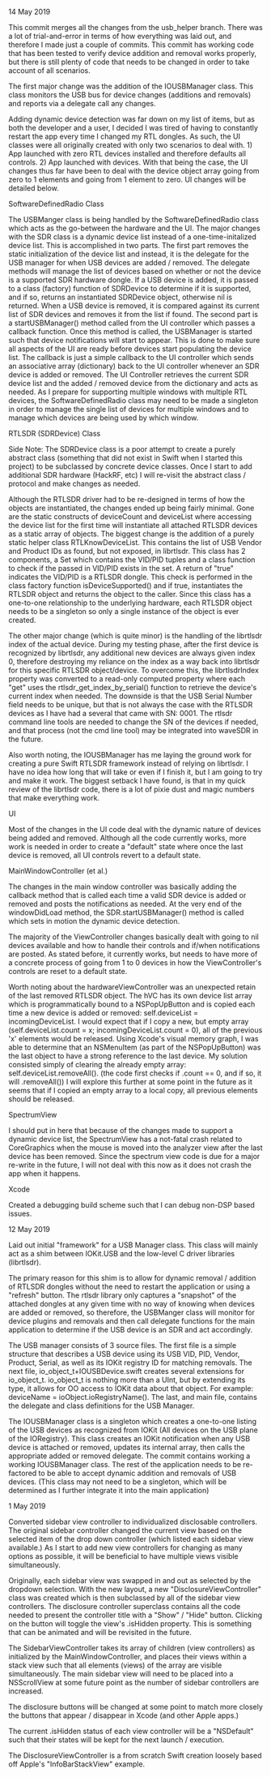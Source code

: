 14 May 2019

This commit merges all the changes from the usb_helper branch.  There was a lot of trial-and-error in terms of how everything was laid out, and therefore I made just a couple of commits.  This commit has working code that has been tested to verify device addition and removal works properly, but there is still plenty of code that needs to be changed in order to take account of all scenarios. 

The first major change was the addition of the IOUSBManager class.  This class monitors the USB bus for device changes (additions and removals) and reports via a delegate call any changes.

Adding dynamic device detection was far down on my list of items, but as both the developer and a user, I decided I was tired of having to constantly restart the app every time I changed my RTL dongles.  As such, the UI classes were all originally created with only two scenarios to deal with.  1) App launched with zero RTL devices installed and therefore defaults all controls.  2) App launched with devices.  With that being the case, the UI changes thus far have been to deal with the device object array going from zero to 1 elements and going from 1 element to zero.  UI changes will be detailed below.

SoftwareDefinedRadio Class

The USBManger class is being handled by the SoftwareDefinedRadio class which acts as the go-between the hardware and the UI.  The major changes with the SDR class is a dynamic device list instead of a one-time-initalized device list.  This is accomplished in two parts.  The first part removes the static initialization of the device list and instead, it is the delegate for the USB manager for when USB devices are added / removed.  The delegate methods will manage the list of devices based on whether or not the device is a supported SDR hardware dongle.  If a USB device is added, it is passed to a class (factory) function of SDRDevice to determine if it is supported, and if so, returns an instantiated SDRDevice object, otherwise nil is returned.  When a USB device is removed, it is compared against its current list of SDR devices and removes it from the list if found.  The second part is a startUSBManager() method called from the UI controller which passes a callback function.  Once this method is called, the USBManager is started such that device notifications will start to appear.  This is done to make sure all aspects of the UI are ready before devices start populating the device list.  The callback is just a simple callback to the UI controller which sends an associative array (dictionary) back to the UI controller whenever an SDR device is added or removed.  The UI Controller retrieves the current SDR device list and the added / removed device from the dictionary and acts as needed.  As I prepare for supporting multiple windows with multiple RTL devices, the SoftwareDefinedRadio class may need to be made a singleton in order to manage the single list of devices for multiple windows and to manage which devices are being used by which window.

RTLSDR (SDRDevice) Class

Side Note: The SDRDevice class is a poor attempt to create a purely abstract class (something that did not exist in Swift when I started this project) to be subclassed by concrete device classes.  Once I start to add additional SDR hardware (HackRF, etc) I will re-visit the abstract class / protocol and make changes as needed.

Although the RTLSDR driver had to be re-designed in terms of how the objects are instantiated, the changes ended up being fairly minimal.  Gone are the static constructs of deviceCount and deviceList where accessing the device list for the first time will instantiate all attached RTLSDR devices as a static array of objects.  The biggest change is the addition of a purely static helper class RTLKnowDeviceList.  This contains the list of USB Vendor and Product IDs as found, but not exposed, in librtlsdr.  This class has 2 components, a Set which contains the VID/PID tuples and a class function to check if the passed in VID/PID exists in the set.  A return of "true" indicates the VID/PID is a RTLSDR dongle.  This check is performed in the class factory function isDeviceSupported() and if true, instantiates the RTLSDR object and returns the object to the caller.  Since this class has a one-to-one relationship to the underlying hardware, each RTLSDR object needs to be a singleton so only a single instance of the object is ever created.

The other major change (which is quite minor) is the handling of the librtlsdr index of the actual device.  During my testing phase, after the first device is recognized by librtlsdr, any additional new devices are always given index 0, therefore destroying my reliance on the index as a way back into librtlsdr for this specific RTLSDR object/device.  To overcome this, the librtlsdrIndex property was converted to a read-only computed property where each "get" uses the rtlsdr_get_index_by_serial() function to retrieve the device's current index when needed.  The downside is that the USB Serial Number field needs to be unique, but that is not always the case with the RTLSDR devices as I have had a several that came with SN: 0001.  The rtlsdr command line tools are needed to change the SN of the devices if needed, and that process (not the cmd line tool) may be integrated into waveSDR in the future.

Also worth noting, the IOUSBManager has me laying the ground work for creating a pure Swift RTLSDR framework instead of relying on librtlsdr.  I have no  idea how long that will take or even if I finish it, but I am going to try and make it work.  The biggest setback I have found, is that in my quick review of the librtlsdr code, there is a lot of pixie dust and magic numbers that make everything work.

UI

Most of the changes in the UI code deal with the dynamic nature of devices being added and removed.  Although all the code currently works, more work is needed in order to create a "default" state where once the last device is removed, all UI controls revert to a default state.

MainWindowController (et al.)

The changes in the main window controller was basically adding the callback method that is called each time a valid SDR device is added or removed and posts the notifications as needed.  At the very end of the windowDidLoad method, the SDR.startUSBManager() method is called which sets in motion the dynamic device detection.

The majority of the ViewController changes basically dealt with going to nil devices available and how to handle their controls and if/when notifications are posted.  As stated before, it currently works, but needs to have more of a concrete process of going from 1 to 0 devices in how the ViewController's controls are reset to a default state.

Worth noting about the hardwareViewController was an unexpected retain of the last removed RTLSDR object.  The hVC has its own device list array which is programmatically bound to a NSPopUpButton and is copied each time a new device is added or removed: self.deviceList = incomingDeviceList.  I would expect that if I copy a new, but empty array (self.deviceList.count = x; incomingDeviceList.count = 0), all of the previous 'x' elements would be released.  Using Xcode's visual memory graph, I was able to determine that an NSMenuItem (as part of the NSPopUpButton) was the last object to have a strong reference to the last device.  My solution consisted simply of clearing the already empty array: self.deviceList.removeAll(). (the code first checks if .count == 0, and if so, it will .removeAll())  I will explore this further at some point in the future as it seems that if I copied an empty array to a local copy, all previous elements should be released.

SpectrumView

I should put in here that because of the changes made to support a dynamic device list, the SpectrumView has a not-fatal crash related to CoreGraphics when the mouse is moved into the analyzer view after the last device has been removed.  Since the spectrum view code is due for a major re-write in the future, I will not deal with this now as it does not crash the app when it happens.

Xcode

Created a debugging build scheme such that I can debug non-DSP based issues.

12 May 2019

Laid out initial "framework" for a USB Manager class.  This class will mainly act as a shim between IOKit.USB and the low-level C driver libraries (librtlsdr).  

The primary reason for this shim is to allow for dynamic removal / addition of RTLSDR dongles without the need to restart the application or using a "refresh" button.  The rtlsdr library only captures a "snapshot" of the attached dongles at any given time with no way of knowing when devices are added or removed, so therefore, the USBManger class will monitor for device plugins and removals and then call delegate functions for the main application to determine if the USB device is an SDR and act accordingly.

The USB manager consists of 3 source files.  The first file is a simple structure that describes a USB device using its USB VID, PID, Vendor, Product, Serial, as well as its IOKit registry ID for matching removals.  The next file, io_object_t+IOUSBDevice.swift creates several extensions for io_object_t.  io_object_t is nothing more than a UInt, but by extending its type, it allows for OO access to IOKit data about that object.  For example: deviceName = ioObject.ioRegistryName().  The last, and main file, contains the delegate and class definitions for the USB Manager.

The IOUSBManager class is a singleton which creates a one-to-one listing of the USB devices as recognized from IOKit (All devices on the USB plane of the IORegistry).  This class creates an IOKit notification when any USB device is attached or removed, updates its internal array, then calls the appropriate added or removed delegate.  The commit contains working a working IOUSBManager class.  The rest of the application needs to be re-factored to be able to accept dynamic addition and removals of USB devices.  (This class may not need to be a singleton, which will be determined as I further integrate it into the main application)
 

1 May 2019

Converted sidebar view controller to individualized disclosable controllers.  The original sidebar controller changed the current view based on the selected item of the drop down controller (which listed each sidebar view available.)  As I start to add new view controllers for changing as many options as possible, it will be beneficial to have multiple views visible simultaneously.

Originally, each sidebar view was swapped in and out as selected by the dropdown selection.  With the new layout, a new "DisclosureViewController" class was created which is then subclassed by all of the sidebar view controllers.  The disclosure controller superclass contains all the code needed to present the controller title with a "Show" / "Hide" button.  Clicking on the button will toggle the view's .isHidden property.  This is something that can be animated and will be revisited in the future.

The SidebarViewController takes its array of children (view controllers) as initialized by the MainWindowController, and places their views within a stack view such that all elements (views) of the array are visible simultaneously.  The main sidebar view will need to be placed into a NSScrollView at some future point as the number of sidebar controllers are increased.

The disclosure buttons will be changed at some point to match more closely the buttons that appear / disappear in Xcode (and other Apple apps.)

The current .isHidden status of each view controller will be a "NSDefault" such that their states will be kept for the next launch / execution.

The DisclosureViewController is a from scratch Swift creation loosely based off Apple's "InfoBarStackView" example. 





